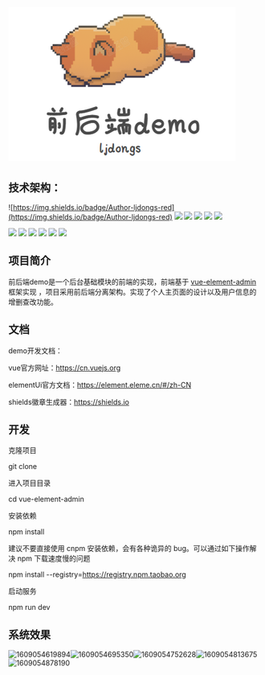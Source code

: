 # ![1609038079075](https://github.com/ljdongs/dlj-demo/blob/master/1609038079075.png)

## 技术架构：

![https://img.shields.io/badge/Author-ljdongs-red](https://img.shields.io/badge/Author-ljdongs-red)	![](https://img.shields.io/badge/npm-6.14.5-yellow)	![](https://img.shields.io/badge/nodejs-v14.5.0-orange)	![](https://img.shields.io/badge/vue-2.9.6-lightgrey)	![](https://img.shields.io/badge/element--ui-2.13.2-blue)	![](https://img.shields.io/badge/axios-0.18.1-yellowgreen)

![](https://img.shields.io/badge/Springboot-2.4.1-yellow)	![](https://img.shields.io/badge/mybatis-2.1.2-orange)	![](https://img.shields.io/badge/java-1.8.0-lightgrey)	![](https://img.shields.io/badge/postgresql-12.3.2-blue)	![](https://img.shields.io/badge/druid-1.1.9-yellowgreen)	![](https://img.shields.io/badge/swagger-3.0.0-brightgreen)



## 项目简介

前后端demo是一个后台基础模块的前端的实现，前端基于 [vue-element-admin](https://panjiachen.github.io/vue-element-admin)框架实现 ，项目采用前后端分离架构。实现了个人主页面的设计以及用户信息的增删查改功能。

## 文档

demo开发文档：

vue官方网址：https://cn.vuejs.org

elementUi官方文档：https://element.eleme.cn/#/zh-CN

shields徽章生成器：https://shields.io



## 开发

克隆项目

git clone

进入项目目录

cd vue-element-admin

安装依赖

npm install 

建议不要直接使用 cnpm 安装依赖，会有各种诡异的 bug。可以通过如下操作解决 npm 下载速度慢的问题

npm install --registry=https://registry.npm.taobao.org

启动服务

npm run dev

## 系统效果

![1609054619894](C:\Users\ljdongs\AppData\Local\Temp\1609054619894.png)![1609054695350](C:\Users\ljdongs\AppData\Local\Temp\1609054695350.png)![1609054752628](C:\Users\ljdongs\AppData\Local\Temp\1609054752628.png)![1609054813675](C:\Users\ljdongs\AppData\Local\Temp\1609054813675.png)![1609054878190](C:\Users\ljdongs\AppData\Local\Temp\1609054878190.png)



